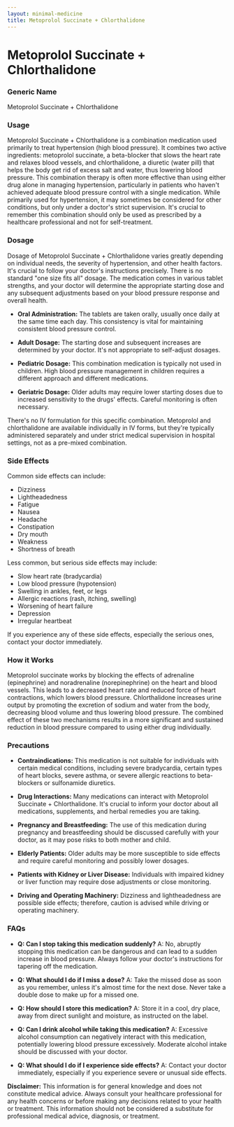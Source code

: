 ```yaml
---
layout: minimal-medicine
title: Metoprolol Succinate + Chlorthalidone
---
```


# Metoprolol Succinate + Chlorthalidone
### Generic Name
Metoprolol Succinate + Chlorthalidone

### Usage
Metoprolol Succinate + Chlorthalidone is a combination medication used primarily to treat hypertension (high blood pressure).  It combines two active ingredients: metoprolol succinate, a beta-blocker that slows the heart rate and relaxes blood vessels, and chlorthalidone, a diuretic (water pill) that helps the body get rid of excess salt and water, thus lowering blood pressure.  This combination therapy is often more effective than using either drug alone in managing hypertension, particularly in patients who haven't achieved adequate blood pressure control with a single medication.  While primarily used for hypertension, it may sometimes be considered for other conditions, but only under a doctor's strict supervision.  It's crucial to remember this combination should only be used as prescribed by a healthcare professional and not for self-treatment.

### Dosage
Dosage of Metoprolol Succinate + Chlorthalidone varies greatly depending on individual needs, the severity of hypertension, and other health factors.  It's crucial to follow your doctor's instructions precisely.  There is no standard "one size fits all" dosage.  The medication comes in various tablet strengths, and your doctor will determine the appropriate starting dose and any subsequent adjustments based on your blood pressure response and overall health.

* **Oral Administration:** The tablets are taken orally, usually once daily at the same time each day.  This consistency is vital for maintaining consistent blood pressure control.

* **Adult Dosage:**  The starting dose and subsequent increases are determined by your doctor.  It's not appropriate to self-adjust dosages.

* **Pediatric Dosage:**  This combination medication is typically not used in children.  High blood pressure management in children requires a different approach and different medications.

* **Geriatric Dosage:** Older adults may require lower starting doses due to increased sensitivity to the drugs' effects.  Careful monitoring is often necessary.


There's no IV formulation for this specific combination.  Metoprolol and chlorthalidone are available individually in IV forms, but they're typically administered separately and under strict medical supervision in hospital settings, not as a pre-mixed combination.

### Side Effects
Common side effects can include:

* Dizziness
* Lightheadedness
* Fatigue
* Nausea
* Headache
* Constipation
* Dry mouth
* Weakness
* Shortness of breath

Less common, but serious side effects may include:

* Slow heart rate (bradycardia)
* Low blood pressure (hypotension)
* Swelling in ankles, feet, or legs
* Allergic reactions (rash, itching, swelling)
* Worsening of heart failure
* Depression
* Irregular heartbeat

If you experience any of these side effects, especially the serious ones, contact your doctor immediately.

### How it Works
Metoprolol succinate works by blocking the effects of adrenaline (epinephrine) and noradrenaline (norepinephrine) on the heart and blood vessels. This leads to a decreased heart rate and reduced force of heart contractions, which lowers blood pressure.  Chlorthalidone increases urine output by promoting the excretion of sodium and water from the body, decreasing blood volume and thus lowering blood pressure.  The combined effect of these two mechanisms results in a more significant and sustained reduction in blood pressure compared to using either drug individually.

### Precautions
* **Contraindications:** This medication is not suitable for individuals with certain medical conditions, including severe bradycardia, certain types of heart blocks, severe asthma, or severe allergic reactions to beta-blockers or sulfonamide diuretics.

* **Drug Interactions:**  Many medications can interact with Metoprolol Succinate + Chlorthalidone.  It's crucial to inform your doctor about all medications, supplements, and herbal remedies you are taking.

* **Pregnancy and Breastfeeding:**  The use of this medication during pregnancy and breastfeeding should be discussed carefully with your doctor, as it may pose risks to both mother and child.

* **Elderly Patients:**  Older adults may be more susceptible to side effects and require careful monitoring and possibly lower dosages.

* **Patients with Kidney or Liver Disease:**  Individuals with impaired kidney or liver function may require dose adjustments or close monitoring.

* **Driving and Operating Machinery:**  Dizziness and lightheadedness are possible side effects; therefore, caution is advised while driving or operating machinery.


### FAQs
* **Q: Can I stop taking this medication suddenly?** A: No, abruptly stopping this medication can be dangerous and can lead to a sudden increase in blood pressure.  Always follow your doctor's instructions for tapering off the medication.

* **Q: What should I do if I miss a dose?** A: Take the missed dose as soon as you remember, unless it's almost time for the next dose.  Never take a double dose to make up for a missed one.

* **Q: How should I store this medication?** A: Store it in a cool, dry place, away from direct sunlight and moisture, as instructed on the label.

* **Q: Can I drink alcohol while taking this medication?** A:  Excessive alcohol consumption can negatively interact with this medication, potentially lowering blood pressure excessively. Moderate alcohol intake should be discussed with your doctor.

* **Q:  What should I do if I experience side effects?** A: Contact your doctor immediately, especially if you experience severe or unusual side effects.


**Disclaimer:** This information is for general knowledge and does not constitute medical advice. Always consult your healthcare professional for any health concerns or before making any decisions related to your health or treatment.  This information should not be considered a substitute for professional medical advice, diagnosis, or treatment.
